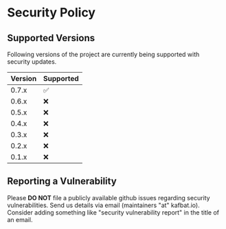 # Security Policy

## Supported Versions

Following versions of the project are currently being supported with security updates.

| Version | Supported          |
| ------- | ------------------ |
| 0.7.x   | :white_check_mark: |
| 0.6.x   | :x:                |
| 0.5.x   | :x:                |
| 0.4.x   | :x:                |
| 0.3.x   | :x:                |
| 0.2.x   | :x:                |
| 0.1.x   | :x:                |

## Reporting a Vulnerability

Please **DO NOT** file a publicly available github issues regarding security vulnerabilities.
Send us details via email (maintainers "at" kafbat.io).
Consider adding something like "security vulnerability report" in the title of an email.
